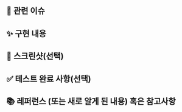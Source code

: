 ## 📌 관련 이슈
<!-- 관련있는 이슈 번호(#000)을 적어주세요.
  해당 pull request merge와 함께 이슈를 닫으려면
  closed #Issue_number를 적어주세요 -->

## ✨ 구현 내용
<!-- 구현한 기능에 대한 설명을 적어주세요 -->

## 📸 스크린샷(선택)
<!-- 필요하다면 스크린샷을 첨부해주세요 -->

## ✅ 테스트 완료 사항(선택)
<!-- 진행한 테스트 내용을 적어주세요 -->

## 📚 레퍼런스 (또는 새로 알게 된 내용) 혹은 참고사항
<!-- 참고할 사항 또는 리뷰어에게 할 말이 있다면 적어주세요 -->
